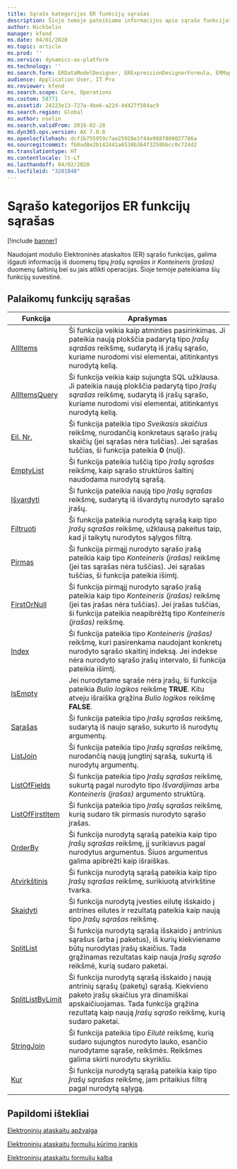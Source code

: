 ```yaml
---
title: Sąrašo kategorijos ER funkcijų sąrašas
description: Šioje temoje pateikiama informacijos apie sąrašo funkcijas, palaikomas modulyje Elektroninės ataskaitos (ER).
author: NickSelin
manager: kfend
ms.date: 04/01/2020
ms.topic: article
ms.prod: ''
ms.service: dynamics-ax-platform
ms.technology: ''
ms.search.form: ERDataModelDesigner, ERExpressionDesignerFormula, ERMappedFormatDesigner, ERModelMappingDesigner
audience: Application User, IT Pro
ms.reviewer: kfend
ms.search.scope: Core, Operations
ms.custom: 58771
ms.assetid: 24223e13-727a-4be6-a22d-4d427f504ac9
ms.search.region: Global
ms.author: nselin
ms.search.validFrom: 2016-02-28
ms.dyn365.ops.version: AX 7.0.0
ms.openlocfilehash: dcf1b755959c7ae25928e3f44e988f800027786a
ms.sourcegitcommit: fb8ad8e2b142441a6530b364f3258bbcc0c724d2
ms.translationtype: HT
ms.contentlocale: lt-LT
ms.lasthandoff: 04/02/2020
ms.locfileid: "3201048"
---
```

# <a name="list-of-er-functions-in-the-list-category"></a>Sąrašo kategorijos ER funkcijų sąrašas

[!include [banner](../includes/banner.md)]

Naudojant modulio Elektroninės ataskaitos (ER) sąrašo funkcijas, galima išgauti informaciją iš duomenų tipų *Įrašų sąrašas* ir *Konteineris (įrašas)* duomenų šaltinių bei su jais atlikti operacijas. Šioje temoje pateikiama šių funkcijų suvestinė.

## <a name="list-of-supported-functions"></a>Palaikomų funkcijų sąrašas

| Funkcija | Aprašymas |
|----------|-------------|
| [AllItems](er-functions-list-allitems.md)                 | Ši funkcija veikia kaip atminties pasirinkimas. Ji pateikia naują plokščia padarytą tipo *Įrašų sąrašas* reikšmę, sudarytą iš įrašų sąrašo, kuriame nurodomi visi elementai, atitinkantys nurodytą kelią. |
| [AllItemsQuery](er-functions-list-allitemsquery.md)       | Ši funkcija veikia kaip sujungta SQL užklausa. Ji pateikia naują plokščia padarytą tipo *Įrašų sąrašas* reikšmę, sudarytą iš įrašų sąrašo, kuriame nurodomi visi elementai, atitinkantys nurodytą kelią. |
| [Eil. Nr.](er-functions-list-count.md)                       | Ši funkcija pateikia tipo *Sveikasis skaičius* reikšmę, nurodančią konkretaus sąrašo įrašų skaičių (jei sąrašas nėra tuščias). Jei sąrašas tuščias, ši funkcija pateikia **0** (nulį). |
| [EmptyList](er-functions-list-emptylist.md)               | Ši funkcija pateikia tuščią tipo *Įrašų sąrašas* reikšmę, kaip sąrašo struktūros šaltinį naudodama nurodytą sąrašą.|
| [Išvardyti](er-functions-list-enumerate.md)               | Ši funkcija pateikia naują tipo *Įrašų sąrašas* reikšmę, sudarytą iš išvardytų nurodyto sąrašo įrašų. |
| [Filtruoti](er-functions-list-filter.md)                     | Ši funkcija pateikia nurodytą sąrašą kaip tipo *Įrašų sąrašas* reikšmę, užklausą pakeitus taip, kad ji taikytų nurodytos sąlygos filtrą. |
| [Pirmas](er-functions-list-first.md)                       | Ši funkcija pirmąjį nurodyto sąrašo įrašą pateikia kaip tipo *Konteineris (įrašas)* reikšmę (jei tas sąrašas nėra tuščias). Jei sąrašas tuščias, ši funkcija pateikia išimtį. |
| [FirstOrNull](er-functions-list-firstornull.md)           | Ši funkcija pirmąjį nurodyto sąrašo įrašą pateikia kaip tipo *Konteineris (įrašas)* reikšmę (jei tas įrašas nėra tuščias). Jei įrašas tuščias, ši funkcija pateikia neapibrėžtą tipo *Konteineris (įrašas)* reikšmę. |
| [Index](er-functions-list-index.md)                       | Ši funkcija pateikia tipo *Konteineris (įrašas)* reikšmę, kuri pasirenkama naudojant konkretų nurodyto sąrašo skaitinį indeksą. Jei indekse nėra nurodyto sąrašo įrašų intervalo, ši funkcija pateikia išimtį. |
| [IsEmpty](er-functions-list-isempty.md)                   | Jei nurodytame sąraše nėra įrašų, ši funkcija pateikia *Bulio logikos* reikšmę **TRUE**. Kitu atveju išraiška grąžina *Bulio logikos* reikšmę **FALSE**. |
| [Sąrašas](er-functions-list-list.md)                         | Ši funkcija pateikia tipo *Įrašų sąrašas* reikšmę, sudarytą iš naujo sąrašo, sukurto iš nurodytų argumentų.|
| [ListJoin](er-functions-list-listjoin.md)                 | Ši funkcija pateikia tipo *Įrašų sąrašas* reikšmę, nurodančią naują jungtinį sąrašą, sukurtą iš nurodytų argumentų.|
| [ListOfFields](er-functions-list-listoffields.md)         | Ši funkcija pateikia tipo *Įrašų sąrašas* reikšmę, sukurtą pagal nurodyto tipo *Išvardijimas* arba *Konteineris (įrašas)* argumento struktūrą. |
| [ListOfFirstItem](er-functions-list-listoffirstitem.md)   | Ši funkcija pateikia tipo *Įrašų sąrašas* reikšmę, kurią sudaro tik pirmasis nurodyto sąrašo įrašas.|
| [OrderBy](er-functions-list-orderby.md)                   | Ši funkcija nurodytą sąrašą pateikia kaip tipo *Įrašų sąrašas* reikšmę, jį surikiavus pagal nurodytus argumentus. Šiuos argumentus galima apibrėžti kaip išraiškas. |
| [Atvirkštinis](er-functions-list-reverse.md)                   | Ši funkcija nurodytą sąrašą pateikia kaip tipo *Įrašų sąrašas* reikšmę, surikiuotą atvirkštine tvarka. |
| [Skaidyti](er-functions-list-split.md)                       | Ši funkcija nurodytą įvesties eilutę išskaido į antrines eilutes ir rezultatą pateikia kaip naują tipo *Įrašų sąrašas* reikšmę. |
| [SplitList](er-functions-list-splitlist.md)               | Ši funkcija nurodytą sąrašą išskaido į antrinius sąrašus (arba į paketus), iš kurių kiekviename būtų nurodytas įrašų skaičius. Tada grąžinamas rezultatas kaip nauja *Įrašų sąrašo* reikšmė, kurią sudaro paketai. |
| [SplitListByLimit](er-functions-list-splitlistbylimit.md) | Ši funkcija nurodytą sąrašą išskaido į naują antrinių sąrašų (paketų) sąrašą. Kiekvieno paketo įrašų skaičius yra dinamiškai apskaičiuojamas. Tada funkcija grąžina rezultatą kaip naują *Įrašų sąrašo* reikšmę, kurią sudaro paketai. |
| [StringJoin](er-functions-list-stringjoin.md)             | Ši funkcija pateikia tipo *Eilutė* reikšmę, kurią sudaro sujungtos nurodyto lauko, esančio nurodytame sąraše, reikšmės. Reikšmes galima skirti nurodytu skyrikliu. |
| [Kur](er-functions-list-where.md)                       | Ši funkcija nurodytą sąrašą pateikia kaip tipo *Įrašų sąrašas* reikšmę, jam pritaikius filtrą pagal nurodytą sąlygą. |

## <a name="additional-resources"></a>Papildomi ištekliai

[Elektroninių ataskaitų apžvalga](general-electronic-reporting.md)

[Elektroninių ataskaitų formulių kūrimo įrankis](general-electronic-reporting-formula-designer.md)

[Elektroninių ataskaitų formulių kalba](er-formula-language.md)

